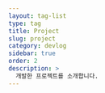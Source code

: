 ```yaml
---
layout: tag-list
type: tag
title: Project
slug: project
category: devlog
sidebar: true
order: 2
description: >
  개발한 프로젝트를 소개합니다.
---
```


